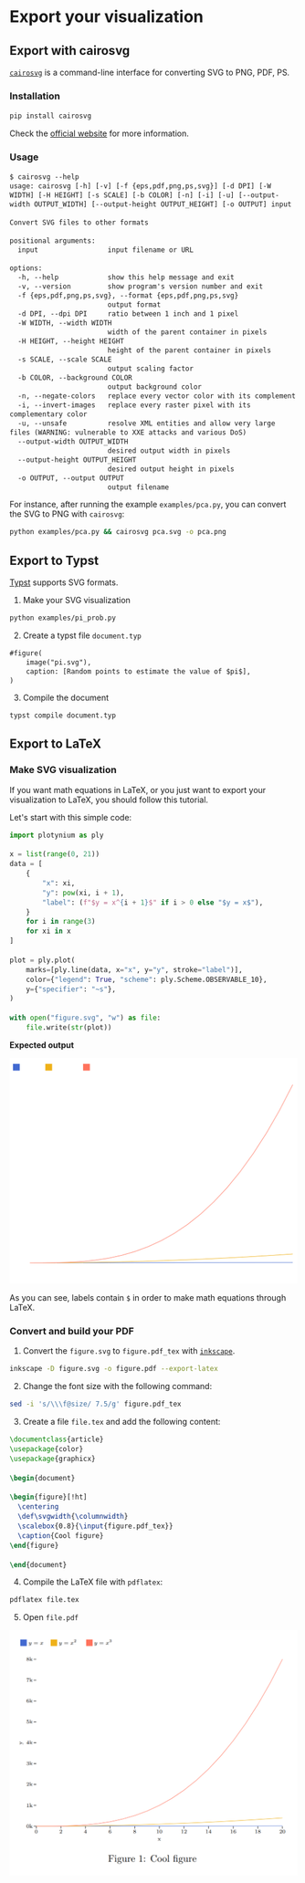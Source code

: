 # Export your visualization

## Export with cairosvg

[`cairosvg`](https://cairosvg.org/) is a command-line interface for converting SVG to PNG, PDF, PS.

### Installation

```bash
pip install cairosvg
```

Check the [official website](https://cairosvg.org/) for more information.

### Usage

```console
$ cairosvg --help
usage: cairosvg [-h] [-v] [-f {eps,pdf,png,ps,svg}] [-d DPI] [-W WIDTH] [-H HEIGHT] [-s SCALE] [-b COLOR] [-n] [-i] [-u] [--output-width OUTPUT_WIDTH] [--output-height OUTPUT_HEIGHT] [-o OUTPUT] input

Convert SVG files to other formats

positional arguments:
  input                 input filename or URL

options:
  -h, --help            show this help message and exit
  -v, --version         show program's version number and exit
  -f {eps,pdf,png,ps,svg}, --format {eps,pdf,png,ps,svg}
                        output format
  -d DPI, --dpi DPI     ratio between 1 inch and 1 pixel
  -W WIDTH, --width WIDTH
                        width of the parent container in pixels
  -H HEIGHT, --height HEIGHT
                        height of the parent container in pixels
  -s SCALE, --scale SCALE
                        output scaling factor
  -b COLOR, --background COLOR
                        output background color
  -n, --negate-colors   replace every vector color with its complement
  -i, --invert-images   replace every raster pixel with its complementary color
  -u, --unsafe          resolve XML entities and allow very large files (WARNING: vulnerable to XXE attacks and various DoS)
  --output-width OUTPUT_WIDTH
                        desired output width in pixels
  --output-height OUTPUT_HEIGHT
                        desired output height in pixels
  -o OUTPUT, --output OUTPUT
                        output filename
```

For instance, after running the example `examples/pca.py`, you can convert the SVG to PNG with `cairosvg`:

```bash
python examples/pca.py && cairosvg pca.svg -o pca.png
```

## Export to Typst

[Typst](https://typst.app/) supports SVG formats.

1. Make your SVG visualization

```bash
python examples/pi_prob.py
```

2. Create a typst file `document.typ`

```typst
#figure(
    image("pi.svg"),
    caption: [Random points to estimate the value of $pi$],
)
```

3. Compile the document 

```bash
typst compile document.typ
```

## Export to LaTeX

### Make SVG visualization

If you want math equations in LaTeX, or you just want to export your visualization to LaTeX, you should follow this tutorial.

Let's start with this simple code:

```python
import plotynium as ply

x = list(range(0, 21))
data = [
    {
        "x": xi,
        "y": pow(xi, i + 1),
        "label": (f"$y = x^{i + 1}$" if i > 0 else "$y = x$"),
    }
    for i in range(3)
    for xi in x
]

plot = ply.plot(
    marks=[ply.line(data, x="x", y="y", stroke="label")],
    color={"legend": True, "scheme": ply.Scheme.OBSERVABLE_10},
    y={"specifier": "~s"},
)

with open("figure.svg", "w") as file:
    file.write(str(plot))
```

**Expected output**

![](../images/latex.svg)

As you can see, labels contain `$` in order to make math equations through LaTeX.

### Convert and build your PDF

1. Convert the `figure.svg` to `figure.pdf_tex` with [`inkscape`](https://inkscape.org/).

```bash
inkscape -D figure.svg -o figure.pdf --export-latex
```

2. Change the font size with the following command:

```bash
sed -i 's/\\\f@size/ 7.5/g' figure.pdf_tex
```

3. Create a file `file.tex` and add the following content:

```latex
\documentclass{article}
\usepackage{color}
\usepackage{graphicx}

\begin{document}

\begin{figure}[!ht]
  \centering
  \def\svgwidth{\columnwidth}
  \scalebox{0.8}{\input{figure.pdf_tex}}
  \caption{Cool figure}
\end{figure}

\end{document}
```

4. Compile the LaTeX file with `pdflatex`:

```bash
pdflatex file.tex
```

5. Open `file.pdf`

![](../images/latex.png)
